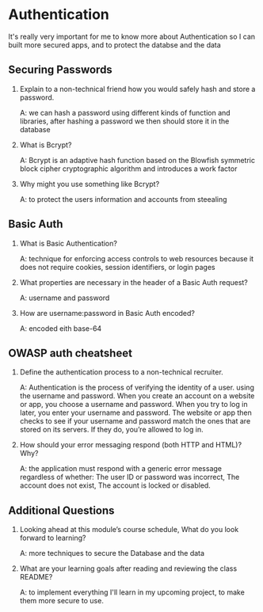 # Authentication

It's really very important for me to know more about Authentication so I can built more secured apps, and to protect the databse and the data

## Securing Passwords

1. Explain to a non-technical friend how you would safely hash and store a password.

    A: we can hash a password using different kinds of function and libraries, after hashing a password we then should store it in the database
    
2. What is Bcrypt?

    A: Bcrypt is an adaptive hash function based on the Blowfish symmetric block cipher cryptographic algorithm and introduces a work factor

3. Why might you use something like Bcrypt?

    A: to protect the users information and accounts from steealing

## Basic Auth

1. What is Basic Authentication?
    
    A: technique for enforcing access controls to web resources because it does not require cookies, session identifiers, or login pages



2. What properties are necessary in the header of a Basic Auth request?

    A: username and password

3. How are username:password in Basic Auth encoded?

    A: encoded eith base-64
    
## OWASP auth cheatsheet

1. Define the authentication process to a non-technical recruiter.

    A: Authentication is the process of verifying the identity of a user. using the username and password. When you create an account on a website or app, you choose a username and password. When you try to log in later, you enter your username and password. The website or app then checks to see if your username and password match the ones that are stored on its servers. If they do, you’re allowed to log in.


2. How should your error messaging respond (both HTTP and HTML)? Why?

    A:  the application must respond with a generic error message regardless of whether:  The user ID or password was incorrect, The account does not exist, The account is locked or disabled.

## Additional Questions

1. Looking ahead at this module’s course schedule, What do you look forward to learning?

    A:  more techniques to secure the Database and the data


2. What are your learning goals after reading and reviewing the class README?
    
    A:  to implement everything I'll learn in my upcoming project, to make them more secure to use.
